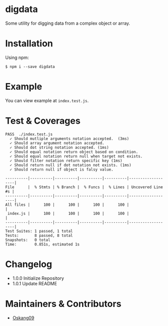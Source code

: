 # digdata

Some utility for digging data from a complex object or array.

# Installation

Using npm:
```
$ npm i --save digdata
```

# Example

You can view example at `index.test.js`.


# Test & Coverages

```
PASS  ./index.test.js
  ✓ Should mutliple arguments notation accepted.  (3ms)
  ✓ Should array argument notation accepted.
  ✓ Should dot string notation accepted. (1ms)
  ✓ Should equal notation return object based on condition.
  ✓ Should equal notation return null when target not exists.
  ✓ Should filter notation return specific key (1ms)
  ✓ Should return null if dot notation not exists. (1ms)
  ✓ Should return null if object is falsy value.

----------|----------|----------|----------|----------|-------------------|
File      |  % Stmts | % Branch |  % Funcs |  % Lines | Uncovered Line #s |
----------|----------|----------|----------|----------|-------------------|
All files |      100 |      100 |      100 |      100 |                   |
 index.js |      100 |      100 |      100 |      100 |                   |
----------|----------|----------|----------|----------|-------------------|
Test Suites: 1 passed, 1 total
Tests:       8 passed, 8 total
Snapshots:   0 total
Time:        0.851s, estimated 1s
```

# Changelog

- 1.0.0 Initialize Repository
- 1.0.1 Update README

# Maintainers & Contributors

- [Oskang09](https://github.com/Oskang09)
